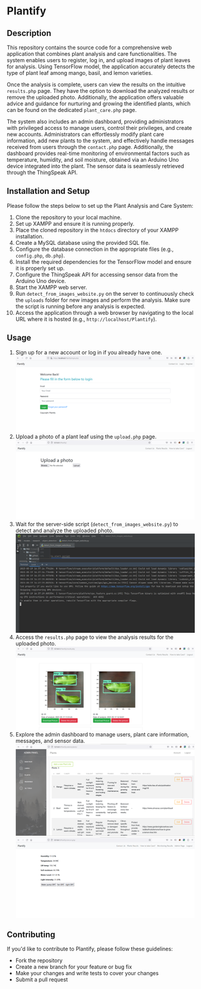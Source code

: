 # Plantify

## Description

This repository contains the source code for a comprehensive web application that combines plant analysis and care functionalities. The system enables users to register, log in, and upload images of plant leaves for analysis. Using TensorFlow model, the application accurately detects the type of plant leaf among mango, basil, and lemon varieties.

Once the analysis is complete, users can view the results on the intuitive `results.php` page. They have the option to download the analyzed results or remove the uploaded photo. Additionally, the application offers valuable advice and guidance for nurturing and growing the identified plants, which can be found on the dedicated `plant_care.php` page.

The system also includes an admin dashboard, providing administrators with privileged access to manage users, control their privileges, and create new accounts. Administrators can effortlessly modify plant care information, add new plants to the system, and effectively handle messages received from users through the `contact.php` page. Additionally, the dashboard provides real-time monitoring of environmental factors such as temperature, humidity, and soil moisture, obtained via an Arduino Uno device integrated into the plant. The sensor data is seamlessly retrieved through the ThingSpeak API.

## Installation and Setup

Please follow the steps below to set up the Plant Analysis and Care System:

1. Clone the repository to your local machine.
2. Set up XAMPP and ensure it is running properly.
3. Place the cloned repository in the `htdocs` directory of your XAMPP installation.
4. Create a MySQL database using the provided SQL file.
5. Configure the database connection in the appropriate files (e.g., `config.php`, `db.php`).
6. Install the required dependencies for the TensorFlow model and ensure it is properly set up.
7. Configure the ThingSpeak API for accessing sensor data from the Arduino Uno device.
8. Start the XAMPP web server.
9. Run `detect_from_images_website.py` on the server to continuously check the `uploads` folder for new images and perform the analysis. Make sure the script is running before any analysis is expected.
10. Access the application through a web browser by navigating to the local URL where it is hosted (e.g., `http://localhost/Plantify`).

## Usage

1. Sign up for a new account or log in if you already have one.
![Sign in page](Documents/LoginPage.png)
2. Upload a photo of a plant leaf using the `upload.php` page.
![Alt Text](Documents/UploadPage.png)
3. Wait for the server-side script (`detect_from_images_website.py`) to detect and analyze the uploaded photo.
![Python file is running](Documents/detect_from_images_website.png)
4. Access the `results.php` page to view the analysis results for the uploaded photo.
![Results](Documents/PlantResults.png)
5. Explore the admin dashboard to manage users, plant care information, messages, and sensor data.
![Admin Dashboard](Documents/AdminPanel.png)
![Admin Monitoring Results](Documents/AdminPrivMonitoring.png)

## Contributing

If you'd like to contribute to Plantify, please follow these guidelines:
- Fork the repository
- Create a new branch for your feature or bug fix
- Make your changes and write tests to cover your changes
- Submit a pull request
